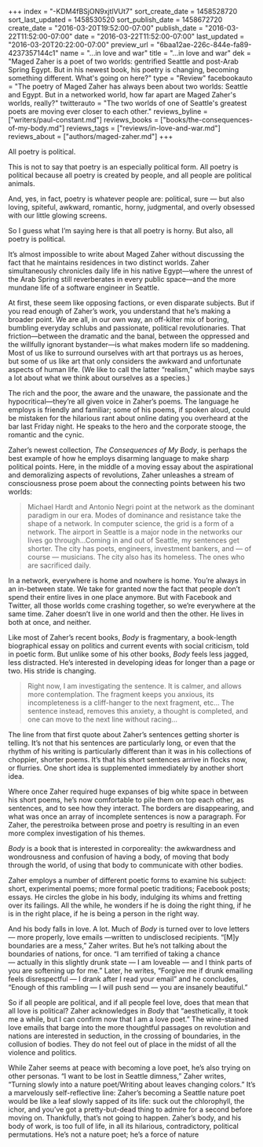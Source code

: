 +++
index = "-KDM4fBSjON9xjtlVUt7"
sort_create_date = 1458528720
sort_last_updated = 1458530520
sort_publish_date = 1458672720
create_date = "2016-03-20T19:52:00-07:00"
publish_date = "2016-03-22T11:52:00-07:00"
date = "2016-03-22T11:52:00-07:00"
last_updated = "2016-03-20T20:22:00-07:00"
preview_url = "6baa12ae-226c-844e-fa89-4237357144c1"
name = "...in love and war"
title = "...in love and war"
dek = "Maged Zaher is a poet of two worlds: gentrified Seattle and post-Arab Spring Egypt. But in his newest book, his poetry is changing, becoming something different. What's going on here?"
type = "Review"
facebookauto = "The poetry of Maged Zaher has always been about two worlds: Seattle and Egypt. But in a networked world, how far apart are Maged Zaher's worlds, really?"
twitterauto = "The two worlds of one of Seattle's greatest poets are moving ever closer to each other."
reviews_byline = ["writers/paul-constant.md"]
reviews_books = ["books/the-consequences-of-my-body.md"]
reviews_tags = ["reviews/in-love-and-war.md"]
reviews_about = ["authors/maged-zaher.md"]
+++

All poetry is political.

This is not to say that poetry is an especially political form. All poetry is political because all poetry is created by people, and all people are political animals. 

And, yes, in fact, poetry is whatever people are: political, sure — but also loving, spiteful, awkward, romantic, horny, judgmental, and overly obsessed with our little glowing screens.

So I guess what I’m saying here is that all poetry is horny. But also, all poetry is political.

<div class="break"></div>

It’s almost impossible to write about Maged Zaher without discussing the fact that he maintains residences in two distinct worlds. Zaher simultaneously chronicles daily life in his native Egypt—where the unrest of the Arab Spring still reverberates in every public space—and the more mundane life of a software engineer in Seattle. 

At first, these seem like opposing factions, or even disparate subjects. But if you read enough of Zaher’s work, you understand that he’s making a broader point. We are all, in our own way, an off-kilter mix of boring, bumbling everyday schlubs and passionate, political revolutionaries. That friction—between the dramatic and the banal, between the oppressed and the willfully ignorant bystander—is what makes modern life so maddening. Most of us like to surround ourselves with art that portrays us as heroes, but some of us like art that only considers the awkward and unfortunate aspects of human life. (We like to call the latter “realism,” which maybe says a lot about what we think about ourselves as a species.)

The rich and the poor, the aware and the unaware, the passionate and the hypocritical—they’re all given voice in Zaher’s poems. The language he employs is friendly and familiar; some of his poems, if spoken aloud, could be mistaken for the hilarious rant about online dating you overheard at the bar last Friday night. He speaks to the hero and the corporate stooge, the romantic and the cynic. 

<div class="break"></div>

Zaher’s newest collection, *The Consequences of My Body*, is perhaps the best example of how he employs disarming language to make sharp political points. Here, in the middle of a moving essay about the aspirational and demoralizing aspects of revolutions, Zaher unleashes a stream of consciousness prose poem about the connecting points between his two worlds:

<blockquote>Michael Hardt and Antonio Negri point at the network as the dominant paradigm in our era. Modes of dominance and resistance take the shape of a network. In computer science, the grid is a form of a network. The airport in Seattle is a major node in the networks our lives go through…Coming in and out of Seattle, my sentences get shorter. The city has poets, engineers, investment bankers, and — of course — musicians. The city also has its homeless. The ones who are sacrificed daily.</blockquote>

In a network, everywhere is home and nowhere is home. You’re always in an in-between state. We take for granted now the fact that people don’t spend their entire lives in one place anymore. But with Facebook and Twitter, all those worlds come crashing together, so we’re everywhere at the same time. Zaher doesn’t live in one world and then the other. He lives in both at once, and neither.

<div class="break"></div>

Like most of Zaher’s recent books, *Body* is fragmentary, a book-length biographical essay on politics and current events with social criticism, told in poetic form. But unlike some of his other books, *Body* feels less jagged, less distracted. He’s interested in developing ideas for longer than a page or two. His stride is changing.

<blockquote>Right now, I am investigating the sentence. It is calmer, and allows more contemplation. The fragment keeps you anxious, its incompleteness is a cliff-hanger to the next fragment, etc… The sentence instead, removes this anxiety, a thought is completed, and one can move to the next line without racing…</blockquote>

The line from that first quote about Zaher’s sentences getting shorter is telling. It’s not that his sentences are particularly long, or even that the rhythm of his writing is particularly different than it was in his collections of choppier, shorter poems. It’s that his short sentences arrive in flocks now, or flurries. One short idea is supplemented immediately by another short idea. 

Where once Zaher required huge expanses of big white space in between his short poems, he’s now comfortable to pile them on top each other, as sentences, and to see how they interact. The borders are disappearing, and what was once an array of incomplete sentences is now a paragraph. For Zaher, the perestroika between prose and poetry is resulting in an even more complex investigation of his themes.

<div class="break"></div>

*Body* is a book that is interested in corporeality: the awkwardness and wondrousness and confusion of having a body, of moving that body through the world, of using that body to communicate with other bodies. 

Zaher employs a number of different poetic forms to examine his subject: short, experimental poems; more formal poetic traditions; Facebook posts; essays. He circles the globe in his body, indulging its whims and fretting over its failings. All the while, he wonders if he is doing the right thing, if he is in the right place, if he is being a person in the right way.

And his body falls in love. A lot. Much of *Body* is turned over to love letters — more properly, love emails —written to undisclosed recipients. “[M]y boundaries are a mess,” Zaher writes. But he’s not talking about the boundaries of nations, for once. “I am terrified of taking a chance — actually in this slightly drunk state — I am loveable — and I think parts of you are softening up for me.” Later, he writes, “Forgive me if drunk emailing feels disrespectful — I drank after I read your email” and he concludes, “Enough of this rambling — I will push send — you are insanely beautiful.”

So if all people are political, and if all people feel love, does that mean that all love is political? Zaher acknowledges in *Body* that “aesthetically, it took me a while, but I can confirm now that I am a love poet.” The wine-stained love emails that barge into the more thoughtful passages on revolution and nations are interested in seduction, in the crossing of boundaries, in the collusion of bodies. They do not feel out of place in the midst of all the violence and politics.

While Zaher seems at peace with becoming a love poet, he’s also trying on other personas. “I want to be lost in Seattle dimness,” Zaher writes, “Turning slowly into a nature poet/Writing about leaves changing colors.” It’s a marvelously self-reflective line: Zaher’s becoming a Seattle nature poet would be like a leaf slowly sapped of its life: suck out the chlorophyll, the ichor, and you’ve got a pretty-but-dead thing to admire for a second before moving on. Thankfully, that’s not going to happen. Zaher’s body, and his body of work, is too full of life, in all its hilarious, contradictory, political permutations. He’s not a nature poet; he’s a force of nature
